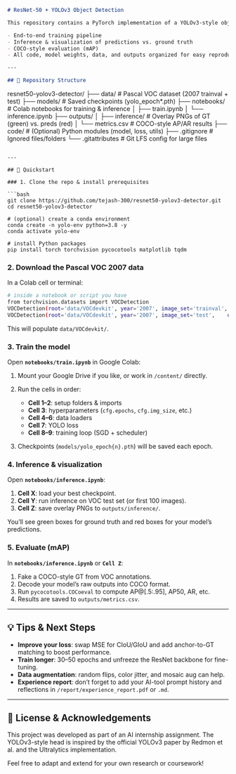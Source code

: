 

```markdown
# ResNet-50 + YOLOv3 Object Detection

This repository contains a PyTorch implementation of a YOLOv3-style object detector built on top of a ResNet-50 backbone, trained and evaluated on the Pascal VOC 2007 dataset. It includes:

- End-to-end training pipeline  
- Inference & visualization of predictions vs. ground truth  
- COCO-style evaluation (mAP)  
- All code, model weights, data, and outputs organized for easy reproduction  

---

## 📁 Repository Structure

```

resnet50-yolov3-detector/
├── data/                   # Pascal VOC dataset (2007 trainval + test)
├── models/                 # Saved checkpoints (yolo\_epoch\*.pth)
├── notebooks/              # Colab notebooks for training & inference
│   ├── train.ipynb
│   └── inference.ipynb
├── outputs/
│   ├── inference/          # Overlay PNGs of GT (green) vs. preds (red)
│   └── metrics.csv         # COCO-style AP/AR results
├── code/                   # (Optional) Python modules (model, loss, utils)
├── .gitignore              # Ignored files/folders
└── .gitattributes          # Git LFS config for large files

````

---

## 🚀 Quickstart

### 1. Clone the repo & install prerequisites

```bash
git clone https://github.com/tejash-300/resnet50-yolov3-detector.git
cd resnet50-yolov3-detector

# (optional) create a conda environment
conda create -n yolo-env python=3.8 -y
conda activate yolo-env

# install Python packages
pip install torch torchvision pycocotools matplotlib tqdm
````

### 2. Download the Pascal VOC 2007 data

In a Colab cell or terminal:

```bash
# inside a notebook or script you have
from torchvision.datasets import VOCDetection
VOCDetection(root='data/VOCdevkit', year='2007', image_set='trainval', download=True)
VOCDetection(root='data/VOCdevkit', year='2007', image_set='test',    download=True)
```

This will populate `data/VOCdevkit/`.

### 3. Train the model

Open **`notebooks/train.ipynb`** in Google Colab:

1. Mount your Google Drive if you like, or work in `/content/` directly.
2. Run the cells in order:

   * **Cell 1–2**: setup folders & imports
   * **Cell 3**: hyperparameters (`cfg.epochs`, `cfg.img_size`, etc.)
   * **Cell 4–6**: data loaders
   * **Cell 7**: YOLO loss
   * **Cell 8–9**: training loop (SGD + scheduler)
3. Checkpoints (`models/yolo_epoch{n}.pth`) will be saved each epoch.

### 4. Inference & visualization

Open **`notebooks/inference.ipynb`**:

1. **Cell X**: load your best checkpoint.
2. **Cell Y**: run inference on VOC test set (or first 100 images).
3. **Cell Z**: save overlay PNGs to `outputs/inference/`.

You’ll see green boxes for ground truth and red boxes for your model’s predictions.

### 5. Evaluate (mAP)

In **`notebooks/inference.ipynb`** or **`Cell Z`**:

1. Fake a COCO-style GT from VOC annotations.
2. Decode your model’s raw outputs into COCO format.
3. Run `pycocotools.COCoeval` to compute AP@\[.5:.95], AP50, AR, etc.
4. Results are saved to `outputs/metrics.csv`.

---

## 💡 Tips & Next Steps

* **Improve your loss**: swap MSE for CIoU/GIoU and add anchor-to-GT matching to boost performance.
* **Train longer**: 30–50 epochs and unfreeze the ResNet backbone for fine-tuning.
* **Data augmentation**: random flips, color jitter, and mosaic aug can help.
* **Experience report**: don’t forget to add your AI-tool prompt history and reflections in `/report/experience_report.pdf` or `.md`.

---

## 📜 License & Acknowledgements

This project was developed as part of an AI internship assignment. The YOLOv3-style head is inspired by the official YOLOv3 paper by Redmon et al. and the Ultralytics implementation.

Feel free to adapt and extend for your own research or coursework!
